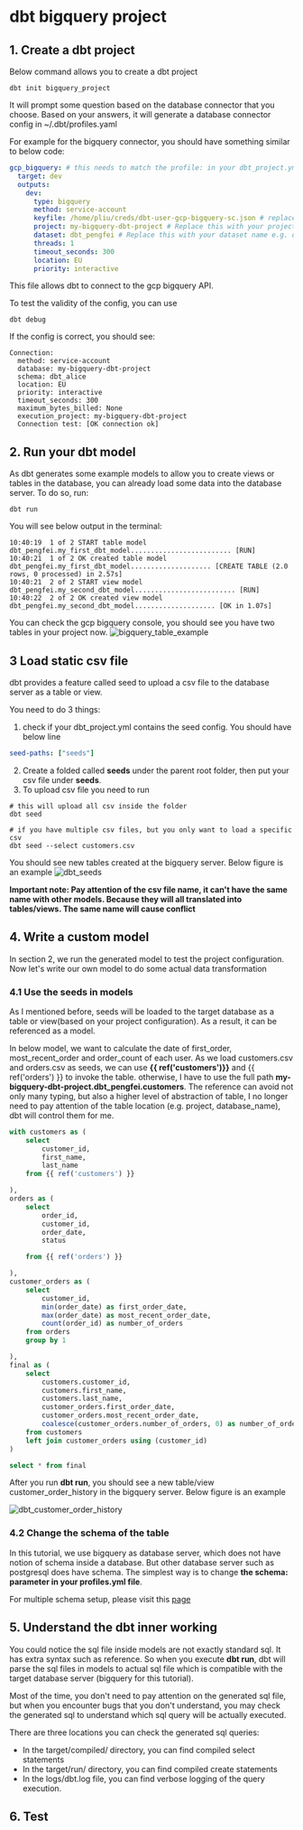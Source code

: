 # dbt bigquery project

## 1. Create a dbt project

Below command allows you to create a dbt project

```shell
dbt init bigquery_project
```

It will prompt some question based on the database connector that you choose. Based on your answers, it will generate
a database connector config in ~/.dbt/profiles.yaml

For example for the bigquery connector, you should have something similar to below code:
```yaml
gcp_bigquery: # this needs to match the profile: in your dbt_project.yml file
  target: dev
  outputs:
    dev:
      type: bigquery
      method: service-account
      keyfile: /home/pliu/creds/dbt-user-gcp-bigquery-sc.json # replace this with the full path to your gcp service account keyfile
      project: my-bigquery-dbt-project # Replace this with your project id
      dataset: dbt_pengfei # Replace this with your dataset name e.g. dbt_bob
      threads: 1
      timeout_seconds: 300
      location: EU
      priority: interactive

```

This file allows dbt to connect to the gcp bigquery API.

To test the validity of the config, you can use
```shell
dbt debug
```

If the config is correct, you should see:
```text
Connection:
  method: service-account
  database: my-bigquery-dbt-project
  schema: dbt_alice
  location: EU
  priority: interactive
  timeout_seconds: 300
  maximum_bytes_billed: None
  execution_project: my-bigquery-dbt-project
  Connection test: [OK connection ok]

```

## 2. Run your dbt model 

As dbt generates some example models to allow you to create views or tables in the database, you can already load some
data into the database server. To do so, run:
```shell
dbt run
```
You will see below output in the terminal:
```text
10:40:19  1 of 2 START table model dbt_pengfei.my_first_dbt_model......................... [RUN]
10:40:21  1 of 2 OK created table model dbt_pengfei.my_first_dbt_model.................... [CREATE TABLE (2.0 rows, 0 processed) in 2.57s]
10:40:21  2 of 2 START view model dbt_pengfei.my_second_dbt_model......................... [RUN]
10:40:22  2 of 2 OK created view model dbt_pengfei.my_second_dbt_model.................... [OK in 1.07s]
```

You can check the gcp bigquery console, you should see you have two tables in your project now.
![bigquery_table_example](../images/dbt_big_query_dataset.PNG)


## 3 Load static csv file

dbt provides a feature called seed to upload a csv file to the database server as a table or view.

You need to do 3 things:

1. check if your dbt_project.yml contains the seed config. You should have below line 
```yaml
seed-paths: ["seeds"]
```
2. Create a folded called **seeds** under the parent root folder, then put your csv file under **seeds**.
3. To upload csv file you need to run
```shell
# this will upload all csv inside the folder
dbt seed

# if you have multiple csv files, but you only want to load a specific csv
dbt seed --select customers.csv

```

You should see new tables created at the bigquery server. Below figure is an example
![dbt_seeds](../images/dbt_seeds.PNG)

**Important note: Pay attention of the csv file name, it can't have the same name with other models. Because they will
all translated into tables/views. The same name will cause conflict**

## 4. Write a custom model

In section 2, we run the generated model to test the project configuration. Now let's write our own model to do some
actual data transformation

### 4.1 Use the seeds in models

As I mentioned before, seeds will be loaded to the target database as a table or view(based on your project configuration).
As a result, it can be referenced as a model.

In below model, we want to calculate the date of first_order, most_recent_order and order_count of each user. As we load
customers.csv and orders.csv as seeds, we can use **{{ ref('customers')}}** and {{ ref('orders') }} to invoke the table.
otherwise, I have to use the full path **my-bigquery-dbt-project.dbt_pengfei.customers**. The reference can avoid not
only many typing, but also a higher level of abstraction of table, I no longer need to pay attention of the table location 
(e.g. project, database_name), dbt will control them for me. 

```sql
with customers as (
    select
        customer_id,
        first_name,
        last_name
    from {{ ref('customers') }}

),
orders as (
    select
        order_id,
        customer_id,
        order_date,
        status

    from {{ ref('orders') }}

),
customer_orders as (
    select
        customer_id,
        min(order_date) as first_order_date,
        max(order_date) as most_recent_order_date,
        count(order_id) as number_of_orders
    from orders
    group by 1

),
final as (
    select
        customers.customer_id,
        customers.first_name,
        customers.last_name,
        customer_orders.first_order_date,
        customer_orders.most_recent_order_date,
        coalesce(customer_orders.number_of_orders, 0) as number_of_orders
    from customers
    left join customer_orders using (customer_id)
)

select * from final
```
After you run **dbt run**, you should see a new table/view customer_order_history in the bigquery server. Below figure
is an example

![dbt_customer_order_history](../images/dbt_customer_order_history.PNG)

### 4.2 Change the schema of the table

In this tutorial, we use bigquery as database server, which does not have notion of schema inside a database. But other
database server such as postgresql does have schema. The simplest way is to change **the schema: parameter in your profiles.yml file**.

For multiple schema setup, please visit this [page](https://docs.getdbt.com/docs/building-a-dbt-project/building-models/using-custom-schemas)

## 5. Understand the dbt inner working

You could notice the sql file inside models are not exactly standard sql. It has extra syntax such as reference. So
when you execute **dbt run**, dbt will parse the sql files in models to actual sql file which is compatible with the
target database server (bigquery for this tutorial). 

Most of the time, you don't need to pay attention on the generated sql file, but when you encounter bugs that you don't 
understand, you may check the generated sql to understand which sql query will be actually executed.

There are three locations you can check the generated sql queries:
- In the target/compiled/ directory, you can find compiled select statements
- In the target/run/ directory, you can find compiled create statements
- In the logs/dbt.log file, you can find verbose logging of the query execution.

## 6. Test 

 

